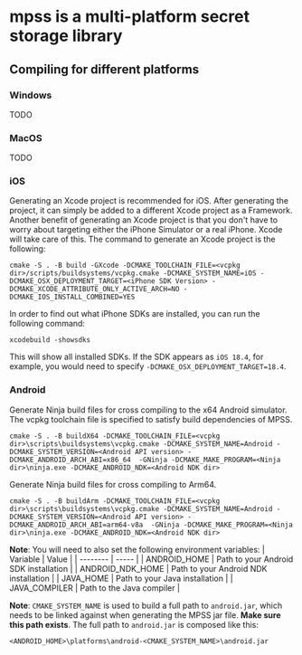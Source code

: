 # mpss is a multi-platform secret storage library

## Compiling for different platforms

### Windows
TODO

### MacOS
TODO

### iOS
Generating an Xcode project is recommended for iOS. After generating the project, it can simply be added to a different Xcode project as a Framework. Another benefit of generating an Xcode project is that you don't have to worry about targeting either the iPhone Simulator or a real iPhone. Xcode will take care of this.
The command to generate an Xcode project is the following:

```
cmake -S . -B build -GXcode -DCMAKE_TOOLCHAIN_FILE=<vcpkg dir>/scripts/buildsystems/vcpkg.cmake -DCMAKE_SYSTEM_NAME=iOS -DCMAKE_OSX_DEPLOYMENT_TARGET=<iPhone SDK Version> -DCMAKE_XCODE_ATTRIBUTE_ONLY_ACTIVE_ARCH=NO -DCMAKE_IOS_INSTALL_COMBINED=YES
```

In order to find out what iPhone SDKs are installed, you can run the following command:

```
xcodebuild -showsdks
```

This will show all installed SDKs. If the SDK appears as `iOS 18.4`, for example, you would need to specify `-DCMAKE_OSX_DEPLOYMENT_TARGET=18.4`.


### Android
Generate Ninja build files for cross compiling to the x64 Android simulator. The vcpkg toolchain file is specified to satisfy build dependencies of MPSS.

```
cmake -S . -B buildX64 -DCMAKE_TOOLCHAIN_FILE=<vcpkg dir>\scripts\buildsystems\vcpkg.cmake -DCMAKE_SYSTEM_NAME=Android -DCMAKE_SYSTEM_VERSION=<Android API version> -DCMAKE_ANDROID_ARCH_ABI=x86_64  -GNinja -DCMAKE_MAKE_PROGRAM=<Ninja dir>\ninja.exe -DCMAKE_ANDROID_NDK=<Android NDK dir>
```

Generate Ninja build files for cross compiling to Arm64.

```
cmake -S . -B buildArm -DCMAKE_TOOLCHAIN_FILE=<vcpkg dir>\scripts\buildsystems\vcpkg.cmake -DCMAKE_SYSTEM_NAME=Android -DCMAKE_SYSTEM_VERSION=<Android API version> -DCMAKE_ANDROID_ARCH_ABI=arm64-v8a  -GNinja -DCMAKE_MAKE_PROGRAM=<Ninja dir>\ninja.exe -DCMAKE_ANDROID_NDK=<Android NDK dir>
```

**Note**: You will need to also set the following environment variables:
| Variable | Value |
| -------- | ----- |
| ANDROID_HOME | Path to your Android SDK installation |
| ANDROID_NDK_HOME | Path to your Android NDK installation |
| JAVA_HOME | Path to your Java installation |
| JAVA_COMPILER | Path to the Java compiler |

**Note**: `CMAKE_SYSTEM_NAME` is used to build a full path to `android.jar`, which needs to be linked against when generating the MPSS jar file. **Make sure this path exists**. The full path to `android.jar` is composed like this:
```
<ANDROID_HOME>\platforms\android-<CMAKE_SYSTEM_NAME>\android.jar
```

